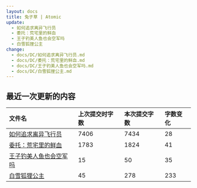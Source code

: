 ```yaml
---
layout: docs
title: 兔子草 | Atomic
update: 
  - 如何追求离异飞行员
  - 委托：荒宅里的鲜血
  - 王子钓美人鱼也会空军吗
  - 白雪狐狸公主
change:
  - docs/DC/如何追求离异飞行员.md
  - docs/DC/委托：荒宅里的鲜血.md
  - docs/DC/王子钓美人鱼也会空军吗.md
  - docs/DC/白雪狐狸公主.md
---
```


## 最近一次更新的内容

|文件名|上次提交时字数|本次提交字数|字数变化|
|:-|:-|:-|:-|
|[如何追求离异飞行员](DC/如何追求离异飞行员.md)|7406|7434|28|
|[委托：荒宅里的鲜血](DC/委托：荒宅里的鲜血.md)|1783|1824|41|
|[王子钓美人鱼也会空军吗](DC/王子钓美人鱼也会空军吗.md)|15|50|35|
|[白雪狐狸公主](DC/白雪狐狸公主.md)|45|278|233|
